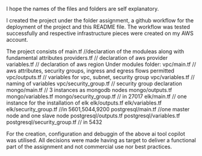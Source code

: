 I hope the names of the files and folders are self explanatory.

I created the project under the folder assignment, a github workflow for the deployment of the project and this README file.
The workflow was tested successfully and respective infrastructure pieces were created on my AWS account.

The project consists of
main.tf //declaration of the moduleas along with fundamental attributes
providers.tf // declaration of aws provider
variables.tf // declaration of aws region
Under modules folder:
vpc/main.tf // aws attributes, security groups, ingress and egress flows permitted
vpc/outputs.tf // variables for vpc, subnet, security group
vpc/variables.tf // naming of variables
vpc/security_group.tf // security group declaration 
mongo/main.tf // 3 instances as mongodb nodes
mongo/outputs.tf 
mongo/variables.tf
mongo/security_group.tf // in 27017
elk/main.tf // one instance for the installation of elk
elk/outputs.tf
elk/variables.tf
elk/security_group.tf //in 5601,5044,9200
postgresql/main.tf //one master node and one slave node
postgresql/outputs.tf
postgresql/variables.tf
postgresql/security_group.tf // in 5432

For the creation, configuration and debuggin of the above ai tool copilot was utilised.
All decisions were made having as target to deliver a functional part of the assignment and not commercial use nor best practices.

